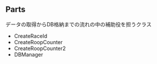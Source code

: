 ## Parts

データの取得からDB格納までの流れの中の補助役を担うクラス

* CreateRaceId
* CreateRoopCounter
* CreateRoopCounter2
* DBManager
